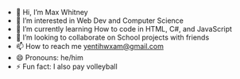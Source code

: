 - 👋 Hi, I’m Max Whitney
- 👀 I’m interested in Web Dev and Computer Science
- 🌱 I’m currently learning How to code in HTML, C#, and JavaScript
- 💞️ I’m looking to collaborate on School projects with friends
- 📫 How to reach me yentihwxam@gmail.com
- 😄 Pronouns: he/him
- ⚡ Fun fact: I also pay volleyball

<!---
MaxWhitney07/MaxWhitney07 is a ✨ special ✨ repository because its `README.md` (this file) appears on your GitHub profile.
You can click the Preview link to take a look at your changes.
--->
